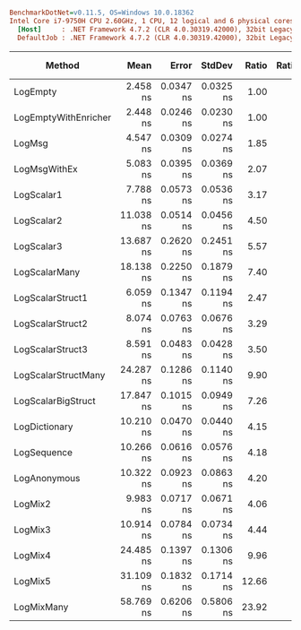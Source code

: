 ``` ini

BenchmarkDotNet=v0.11.5, OS=Windows 10.0.18362
Intel Core i7-9750H CPU 2.60GHz, 1 CPU, 12 logical and 6 physical cores
  [Host]     : .NET Framework 4.7.2 (CLR 4.0.30319.42000), 32bit LegacyJIT-v4.8.4010.0
  DefaultJob : .NET Framework 4.7.2 (CLR 4.0.30319.42000), 32bit LegacyJIT-v4.8.4010.0


```
|               Method |      Mean |     Error |    StdDev | Ratio | RatioSD |  Gen 0 | Gen 1 | Gen 2 | Allocated |
|--------------------- |----------:|----------:|----------:|------:|--------:|-------:|------:|------:|----------:|
|             LogEmpty |  2.458 ns | 0.0347 ns | 0.0325 ns |  1.00 |    0.00 |      - |     - |     - |         - |
| LogEmptyWithEnricher |  2.448 ns | 0.0246 ns | 0.0230 ns |  1.00 |    0.02 |      - |     - |     - |         - |
|               LogMsg |  4.547 ns | 0.0309 ns | 0.0274 ns |  1.85 |    0.03 |      - |     - |     - |         - |
|         LogMsgWithEx |  5.083 ns | 0.0395 ns | 0.0369 ns |  2.07 |    0.03 |      - |     - |     - |         - |
|           LogScalar1 |  7.788 ns | 0.0573 ns | 0.0536 ns |  3.17 |    0.05 |      - |     - |     - |         - |
|           LogScalar2 | 11.038 ns | 0.0514 ns | 0.0456 ns |  4.50 |    0.06 |      - |     - |     - |         - |
|           LogScalar3 | 13.687 ns | 0.2620 ns | 0.2451 ns |  5.57 |    0.12 |      - |     - |     - |         - |
|        LogScalarMany | 18.138 ns | 0.2250 ns | 0.1879 ns |  7.40 |    0.13 | 0.0053 |     - |     - |      28 B |
|     LogScalarStruct1 |  6.059 ns | 0.1347 ns | 0.1194 ns |  2.47 |    0.06 |      - |     - |     - |         - |
|     LogScalarStruct2 |  8.074 ns | 0.0763 ns | 0.0676 ns |  3.29 |    0.05 |      - |     - |     - |         - |
|     LogScalarStruct3 |  8.591 ns | 0.0483 ns | 0.0428 ns |  3.50 |    0.05 |      - |     - |     - |         - |
|  LogScalarStructMany | 24.287 ns | 0.1286 ns | 0.1140 ns |  9.90 |    0.15 | 0.0145 |     - |     - |      76 B |
|   LogScalarBigStruct | 17.847 ns | 0.1015 ns | 0.0949 ns |  7.26 |    0.11 |      - |     - |     - |         - |
|        LogDictionary | 10.210 ns | 0.0470 ns | 0.0440 ns |  4.15 |    0.06 | 0.0031 |     - |     - |      16 B |
|          LogSequence | 10.266 ns | 0.0616 ns | 0.0576 ns |  4.18 |    0.05 | 0.0031 |     - |     - |      16 B |
|         LogAnonymous | 10.322 ns | 0.0923 ns | 0.0863 ns |  4.20 |    0.06 | 0.0031 |     - |     - |      16 B |
|              LogMix2 |  9.983 ns | 0.0717 ns | 0.0671 ns |  4.06 |    0.06 |      - |     - |     - |         - |
|              LogMix3 | 10.914 ns | 0.0784 ns | 0.0734 ns |  4.44 |    0.07 |      - |     - |     - |         - |
|              LogMix4 | 24.485 ns | 0.1397 ns | 0.1306 ns |  9.96 |    0.13 | 0.0153 |     - |     - |      80 B |
|              LogMix5 | 31.109 ns | 0.1832 ns | 0.1714 ns | 12.66 |    0.16 | 0.0183 |     - |     - |      96 B |
|           LogMixMany | 58.769 ns | 0.6206 ns | 0.5806 ns | 23.92 |    0.46 | 0.0321 |     - |     - |     168 B |
